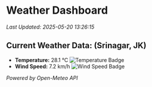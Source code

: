 
# Weather Dashboard

_Last Updated: 2025-05-20 13:26:15_

## Current Weather Data: (Srinagar, JK)
- **Temperature:** 28.1 °C ![Temperature Badge](https://img.shields.io/badge/Temperature-Medium%20Temp-green)
- **Wind Speed:** 7.2 km/h ![Wind Speed Badge](https://img.shields.io/badge/Wind%20Speed-Light%20Wind-blue)

*Powered by Open-Meteo API*
